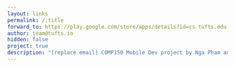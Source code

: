 ```yaml
---
layout: links
permalink: /:title
forward_to: https://play.google.com/store/apps/details?id=cs.tufts.edu.compfoodie
author: team@tufts.io
hidden: false
project: true
description: "[replace email] COMP150 Mobile Dev project by Nga Pham and Charles Wan. Source: https://github.com/charleskwwan/compfoodie-android"
---
```

